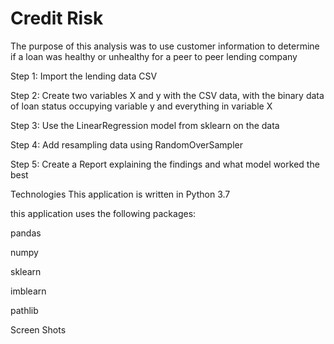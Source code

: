 # Credit Risk

The purpose of this analysis was to use customer information to determine if a loan was healthy or unhealthy for a peer to peer lending company

Step 1: Import the lending data CSV

Step 2: Create two variables X and y with the CSV data, with the binary data of loan status occupying variable y and everything in variable X

Step 3: Use the LinearRegression model from sklearn on the data

Step 4: Add resampling data using RandomOverSampler

Step 5: Create a Report explaining the findings and what model worked the best

Technologies
This application is written in Python 3.7

this application uses the following packages:

pandas

numpy

sklearn

imblearn

pathlib

Screen Shots
